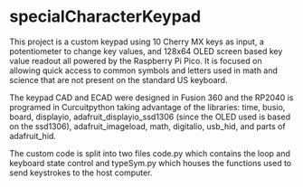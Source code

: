# specialCharacterKeypad
This project is a custom keypad using 10 Cherry MX keys as input, a potentiometer to change key values, and 128x64 OLED screen based key value readout all powered by the Raspberry Pi Pico. 
It is focused on allowing quick access to common symbols and letters used in math and science that are not present on the standard US keyboard.

The keypad CAD and ECAD were designed in Fusion 360 and the RP2040 is programed in Curcuitpython taking advantage of the libraries: time, busio, board, displayio, adafruit_displayio_ssd1306 (since the OLED used is based on the ssd1306), adafruit_imageload, math, digitalio, usb_hid, and parts of adafruit_hid.

The custom code is split into two files code.py which contains the loop and keyboard state control and typeSym.py which houses the functions used to send keystrokes to the host computer.

